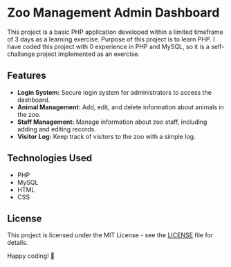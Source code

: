 # Zoo Management Admin Dashboard

This project is a basic PHP application developed within a limited timeframe of 3 days as a learning exercise. Purpose of this project is to learn PHP. I have coded this project with 0 experience in PHP and MySQL, so it is a self-challange project implemented as an exercise.

## Features

- **Login System:** Secure login system for administrators to access the dashboard.
- **Animal Management:** Add, edit, and delete information about animals in the zoo.
- **Staff Management:** Manage information about zoo staff, including adding and editing records.
- **Visitor Log:** Keep track of visitors to the zoo with a simple log.

## Technologies Used

- PHP
- MySQL
- HTML
- CSS


## License

This project is licensed under the MIT License - see the [LICENSE](LICENSE) file for details.


Happy coding! 🚀
